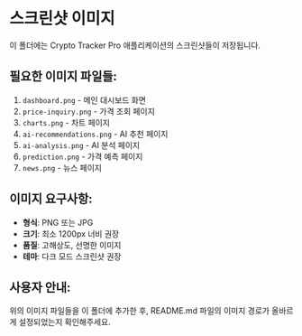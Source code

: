 # 스크린샷 이미지

이 폴더에는 Crypto Tracker Pro 애플리케이션의 스크린샷들이 저장됩니다.

## 필요한 이미지 파일들:

1. `dashboard.png` - 메인 대시보드 화면
2. `price-inquiry.png` - 가격 조회 페이지
3. `charts.png` - 차트 페이지
4. `ai-recommendations.png` - AI 추천 페이지
5. `ai-analysis.png` - AI 분석 페이지
6. `prediction.png` - 가격 예측 페이지
7. `news.png` - 뉴스 페이지

## 이미지 요구사항:

- **형식**: PNG 또는 JPG
- **크기**: 최소 1200px 너비 권장
- **품질**: 고해상도, 선명한 이미지
- **테마**: 다크 모드 스크린샷 권장

## 사용자 안내:

위의 이미지 파일들을 이 폴더에 추가한 후, README.md 파일의 이미지 경로가 올바르게 설정되었는지 확인해주세요.
